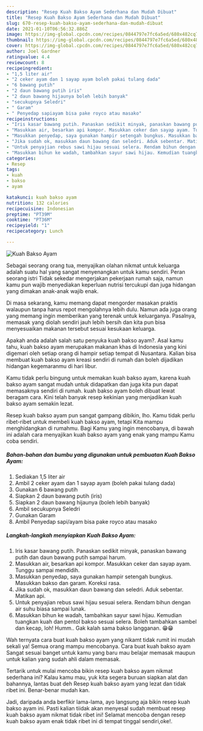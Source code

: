 ```yaml
---
description: "Resep Kuah Bakso Ayam Sederhana dan Mudah Dibuat"
title: "Resep Kuah Bakso Ayam Sederhana dan Mudah Dibuat"
slug: 670-resep-kuah-bakso-ayam-sederhana-dan-mudah-dibuat
date: 2021-01-10T06:56:32.886Z
image: https://img-global.cpcdn.com/recipes/0844797e7fc6a5ed/680x482cq70/kuah-bakso-ayam-foto-resep-utama.jpg
thumbnail: https://img-global.cpcdn.com/recipes/0844797e7fc6a5ed/680x482cq70/kuah-bakso-ayam-foto-resep-utama.jpg
cover: https://img-global.cpcdn.com/recipes/0844797e7fc6a5ed/680x482cq70/kuah-bakso-ayam-foto-resep-utama.jpg
author: Joel Gardner
ratingvalue: 4.4
reviewcount: 8
recipeingredient:
- "1,5 liter air"
- "2 ceker ayam dan 1 sayap ayam boleh pakai tulang dada"
- "6 bawang putih"
- "2 daun bawang putih iris"
- "2 daun bawang hijaunya boleh lebih banyak"
- "secukupnya Seledri"
- " Garam"
- " Penyedap sapiayam bisa pake royco atau masako"
recipeinstructions:
- "Iris kasar bawang putih. Panaskan sedikit minyak, panaskan bawang putih dan daun bawang putih sampai harum."
- "Masukkan air, besarkan api kompor. Masukkan ceker dan sayap ayam. Tunggu sampai mendidih."
- "Masukkan penyedap, saya gunakan hampir setengah bungkus. Masukkan bakso dan garam. Koreksi rasa."
- "Jika sudah ok, masukkan daun bawang dan seledri. Aduk sebentar. Matikan api."
- "Untuk penyajian rebus sawi hijau sesuai selera. Rendam bihun dengan air suhu biasa sampai lunak."
- "Masukkan bihun ke wadah, tambahkan sayur sawi hijau. Kemudian tuangkan kuah dan pentol bakso sesuai selera. Boleh tambahkan sambel dan kecap, loh! Humm.. Gak kalah sama bakso langganan. 😁😁"
categories:
- Resep
tags:
- kuah
- bakso
- ayam

katakunci: kuah bakso ayam 
nutrition: 132 calories
recipecuisine: Indonesian
preptime: "PT39M"
cooktime: "PT36M"
recipeyield: "1"
recipecategory: Lunch

---
```



![Kuah Bakso Ayam](https://img-global.cpcdn.com/recipes/0844797e7fc6a5ed/680x482cq70/kuah-bakso-ayam-foto-resep-utama.jpg)

Sebagai seorang orang tua, menyajikan olahan nikmat untuk keluarga adalah suatu hal yang sangat menyenangkan untuk kamu sendiri. Peran seorang istri Tidak sekedar mengerjakan pekerjaan rumah saja, namun kamu pun wajib menyediakan keperluan nutrisi tercukupi dan juga hidangan yang dimakan anak-anak wajib enak.

Di masa  sekarang, kamu memang dapat mengorder masakan praktis walaupun tanpa harus repot mengolahnya lebih dulu. Namun ada juga orang yang memang ingin memberikan yang terenak untuk keluarganya. Pasalnya, memasak yang diolah sendiri jauh lebih bersih dan kita pun bisa menyesuaikan makanan tersebut sesuai kesukaan keluarga. 



Apakah anda adalah salah satu penyuka kuah bakso ayam?. Asal kamu tahu, kuah bakso ayam merupakan makanan khas di Indonesia yang kini digemari oleh setiap orang di hampir setiap tempat di Nusantara. Kalian bisa membuat kuah bakso ayam kreasi sendiri di rumah dan boleh dijadikan hidangan kegemaranmu di hari libur.

Kamu tidak perlu bingung untuk memakan kuah bakso ayam, karena kuah bakso ayam sangat mudah untuk didapatkan dan juga kita pun dapat memasaknya sendiri di rumah. kuah bakso ayam boleh dibuat lewat beragam cara. Kini telah banyak resep kekinian yang menjadikan kuah bakso ayam semakin lezat.

Resep kuah bakso ayam pun sangat gampang dibikin, lho. Kamu tidak perlu ribet-ribet untuk membeli kuah bakso ayam, tetapi Kita mampu menghidangkan di rumahmu. Bagi Kamu yang ingin mencobanya, di bawah ini adalah cara menyajikan kuah bakso ayam yang enak yang mampu Kamu coba sendiri.

<!--inarticleads1-->

##### Bahan-bahan dan bumbu yang digunakan untuk pembuatan Kuah Bakso Ayam:

1. Sediakan 1,5 liter air
1. Ambil 2 ceker ayam dan 1 sayap ayam (boleh pakai tulang dada)
1. Gunakan 6 bawang putih
1. Siapkan 2 daun bawang putih (iris)
1. Siapkan 2 daun bawang hijaunya (boleh lebih banyak)
1. Ambil secukupnya Seledri
1. Gunakan  Garam
1. Ambil  Penyedap sapi/ayam bisa pake royco atau masako




<!--inarticleads2-->

##### Langkah-langkah menyiapkan Kuah Bakso Ayam:

1. Iris kasar bawang putih. Panaskan sedikit minyak, panaskan bawang putih dan daun bawang putih sampai harum.
1. Masukkan air, besarkan api kompor. Masukkan ceker dan sayap ayam. Tunggu sampai mendidih.
1. Masukkan penyedap, saya gunakan hampir setengah bungkus. Masukkan bakso dan garam. Koreksi rasa.
1. Jika sudah ok, masukkan daun bawang dan seledri. Aduk sebentar. Matikan api.
1. Untuk penyajian rebus sawi hijau sesuai selera. Rendam bihun dengan air suhu biasa sampai lunak.
1. Masukkan bihun ke wadah, tambahkan sayur sawi hijau. Kemudian tuangkan kuah dan pentol bakso sesuai selera. Boleh tambahkan sambel dan kecap, loh! Humm.. Gak kalah sama bakso langganan. 😁😁




Wah ternyata cara buat kuah bakso ayam yang nikamt tidak rumit ini mudah sekali ya! Semua orang mampu mencobanya. Cara buat kuah bakso ayam Sangat sesuai banget untuk kamu yang baru mau belajar memasak maupun untuk kalian yang sudah ahli dalam memasak.

Tertarik untuk mulai mencoba bikin resep kuah bakso ayam nikmat sederhana ini? Kalau kamu mau, yuk kita segera buruan siapkan alat dan bahannya, lantas buat deh Resep kuah bakso ayam yang lezat dan tidak ribet ini. Benar-benar mudah kan. 

Jadi, daripada anda berfikir lama-lama, ayo langsung aja bikin resep kuah bakso ayam ini. Pasti kalian tiidak akan menyesal sudah membuat resep kuah bakso ayam nikmat tidak ribet ini! Selamat mencoba dengan resep kuah bakso ayam enak tidak ribet ini di tempat tinggal sendiri,oke!.

